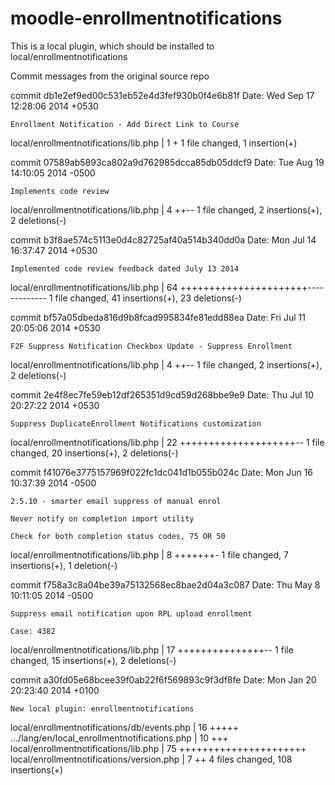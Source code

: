 # moodle-enrollmentnotifications

This is a local plugin, which should be installed to local/enrollmentnotifications

Commit messages from the original source repo

commit db1e2ef9ed00c531eb52e4d3fef930b0f4e6b81f
Date:   Wed Sep 17 12:28:06 2014 +0530

    Enrollment Notification - Add Direct Link to Course
    

 local/enrollmentnotifications/lib.php | 1 +
 1 file changed, 1 insertion(+)

commit 07589ab5893ca802a9d762985dcca85db05ddcf9
Date:   Tue Aug 19 14:10:05 2014 -0500

    Implements code review
    

 local/enrollmentnotifications/lib.php | 4 ++--
 1 file changed, 2 insertions(+), 2 deletions(-)

commit b3f8ae574c5113e0d4c82725af40a514b340dd0a
Date:   Mon Jul 14 16:37:47 2014 +0530

    Implemented code review feedback dated July 13 2014

 local/enrollmentnotifications/lib.php | 64 ++++++++++++++++++++++-------------
 1 file changed, 41 insertions(+), 23 deletions(-)

commit bf57a05dbeda816d9b8fcad995834fe81edd88ea
Date:   Fri Jul 11 20:05:06 2014 +0530

    F2F Suppress Notification Checkbox Update - Suppress Enrollment

 local/enrollmentnotifications/lib.php | 4 ++--
 1 file changed, 2 insertions(+), 2 deletions(-)

commit 2e4f8ec7fe59eb12df265351d9cd59d268bbe9e9
Date:   Thu Jul 10 20:27:22 2014 +0530

    Suppress DuplicateEnrollment Notifications customization

 local/enrollmentnotifications/lib.php | 22 ++++++++++++++++++++--
 1 file changed, 20 insertions(+), 2 deletions(-)

commit f41076e3775157969f022fc1dc041d1b055b024c
Date:   Mon Jun 16 10:37:39 2014 -0500

    2.5.10 - smarter email suppress of manual enrol
    
    Never notify on completion import utility
    
    Check for both completion status codes, 75 OR 50

 local/enrollmentnotifications/lib.php | 8 +++++++-
 1 file changed, 7 insertions(+), 1 deletion(-)

commit f758a3c8a04be39a75132568ec8bae2d04a3c087
Date:   Thu May 8 10:11:05 2014 -0500

    Suppress email notification upon RPL upload enrollment
    
    Case: 4382

 local/enrollmentnotifications/lib.php | 17 +++++++++++++++--
 1 file changed, 15 insertions(+), 2 deletions(-)

commit a30fd05e68bcee39f0ab22f6f569893c9f3df8fe
Date:   Mon Jan 20 20:23:40 2014 +0100

    New local plugin: enrollmentnotifications

 local/enrollmentnotifications/db/events.php        | 16 +++++
 .../lang/en/local_enrollmentnotifications.php      | 10 +++
 local/enrollmentnotifications/lib.php              | 75 ++++++++++++++++++++++
 local/enrollmentnotifications/version.php          |  7 ++
 4 files changed, 108 insertions(+)

